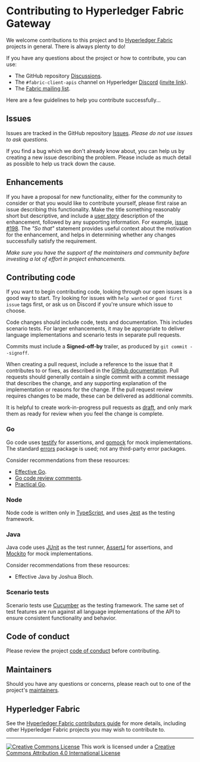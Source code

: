 # Contributing to Hyperledger Fabric Gateway

We welcome contributions to this project and to [Hyperledger Fabric](https://hyperledger-fabric.readthedocs.io) projects in general. There is always plenty to do!

If you have any questions about the project or how to contribute, you can use:

- The GitHub repository [Discussions](https://github.com/hyperledger/fabric-gateway/discussions).
- The `#fabric-client-apis` channel on Hyperledger [Discord](https://discord.com/channels/905194001349627914/943089887589048350) ([invite link](https://discord.gg/hyperledger)).
- The [Fabric mailing list](https://lists.hyperledger.org/g/fabric).

Here are a few guidelines to help you contribute successfully...

## Issues

Issues are tracked in the GitHub repository [Issues](https://github.com/hyperledger/fabric-gateway/issues). *Please do not use issues to ask questions.*

If you find a bug which we don't already know about, you can help us by creating a new issue describing the problem. Please include as much detail as possible to help us track down the cause.

## Enhancements

If you have a proposal for new functionality, either for the community to consider or that you would like to contribute yourself, please first raise an issue describing this functionality. Make the title something reasonably short but descriptive, and include a [user story](https://en.wikipedia.org/wiki/User_story) description of the enhancement, followed by any supporting information. For example, [issue #198](https://github.com/hyperledger/fabric-gateway/issues/198). The *"So that"* statement provides useful context about the motivation for the enhancement, and helps in determining whether any changes successfully satisfy the requirement.

*Make sure you have the support of the maintainers and community before investing a lot of effort in project enhancements.*

## Contributing code

If you want to begin contributing code, looking through our open issues is a good way to start. Try looking for issues with `help wanted` or `good first issue` tags first, or ask us on Discord if you're unsure which issue to choose.

Code changes should include code, tests and documentation. This includes scenario tests. For larger enhancements, it may be appropriate to deliver language implementations and scenario tests in separate pull requests.

Commits must include a **Signed-off-by** trailer, as produced by `git commit --signoff`.

When creating a pull request, include a reference to the issue that it contributes to or fixes, as described in the [GitHub documentation](https://docs.github.com/en/issues/tracking-your-work-with-issues/linking-a-pull-request-to-an-issue). Pull requests should generally contain a single commit with a commit message that describes the change, and any supporting explanation of the implementation or reasons for the change. If the pull request review requires changes to be made, these can be delivered as additional commits.

It is helpful to create work-in-progress pull requests as [draft](https://docs.github.com/en/pull-requests/collaborating-with-pull-requests/proposing-changes-to-your-work-with-pull-requests/about-pull-requests#draft-pull-requests), and only mark them as ready for review when you feel the change is complete.

### Go

Go code uses [testify](https://github.com/stretchr/testify) for assertions, and [gomock](https://github.com/golang/mock) for mock implementations. The standard [errors](https://pkg.go.dev/errors) package is used; not any third-party error packages.

Consider recommendations from these resources:

- [Effective Go](https://go.dev/doc/effective_go).
- [Go code review comments](https://github.com/golang/go/wiki/CodeReviewComments).
- [Practical Go](https://dave.cheney.net/practical-go/presentations/gophercon-singapore-2019.html).

### Node

Node code is written only in [TypeScript](https://www.typescriptlang.org/), and uses [Jest](https://jestjs.io/) as the testing framework.

### Java

Java code uses [JUnit](https://junit.org/) as the test runner, [AssertJ](https://assertj.github.io/doc/) for assertions, and [Mockito](https://site.mockito.org/) for mock implementations.

Consider recommendations from these resources:

- Effective Java by Joshua Bloch.

### Scenario tests

Scenario tests use [Cucumber](https://cucumber.io/docs/cucumber/) as the testing framework. The same set of test features are run against all language implementations of the API to ensure consistent functionality and behavior.

## Code of conduct

Please review the project [code of conduct](CODE_OF_CONDUCT.md) before contributing.

## Maintainers

Should you have any questions or concerns, please reach out to one of the project's [maintainers](MAINTAINERS.md).

## Hyperledger Fabric

See the [Hyperledger Fabric contributors guide](http://hyperledger-fabric.readthedocs.io/en/latest/CONTRIBUTING.html) for more details, including other Hyperledger Fabric projects you may wish to contribute to.

---

[![Creative Commons License](https://i.creativecommons.org/l/by/4.0/88x31.png)](http://creativecommons.org/licenses/by/4.0/)
This work is licensed under a [Creative Commons Attribution 4.0 International License](http://creativecommons.org/licenses/by/4.0/)
